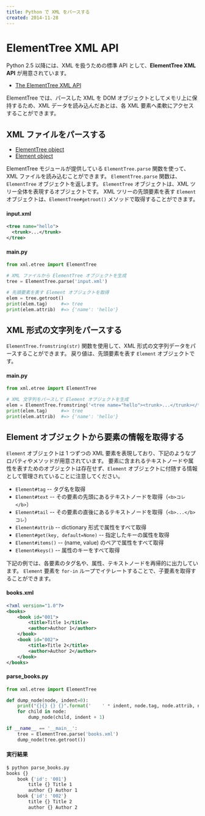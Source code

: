 ```yaml
---
title: Python で XML をパースする
created: 2014-11-28
---
```


ElementTree XML API
====

Python 2.5 以降には、XML を扱うための標準 API として、**ElementTree XML API** が用意されています。

  * [The ElementTree XML API](https://docs.python.org/3/library/xml.etree.elementtree.html)

ElementTree では、パースした XML を DOM オブジェクトとしてメモリ上に保持するため、XML データを読み込んだあとは、各 XML 要素へ柔軟にアクセスすることができます。

XML ファイルをパースする
----

* [ElementTree object](https://docs.python.org/3/library/xml.etree.elementtree.html#elementtree-objects)
* [Element object](https://docs.python.org/3/library/xml.etree.elementtree.html#element-objects)

ElementTree モジュールが提供している ```ElementTree.parse``` 関数を使って、XML ファイルを読み込むことができます。
```ElementTree.parse``` 関数は、```ElementTree``` オブジェクトを返します。
```ElementTree``` オブジェクトは、XML ツリー全体を表現するオブジェクトです。
XML ツリーの先頭要素を表す ```Element``` オブジェクトは、```ElementTree#getroot()``` メソッドで取得することができます。

#### input.xml
```xml
<tree name="hello">
  <trunk>...</trunk>
</tree>
```

#### main.py
```python
from xml.etree import ElementTree

# XML ファイルから ElementTree オブジェクトを生成
tree = ElementTree.parse('input.xml')

# 先頭要素を表す Element オブジェクトを取得
elem = tree.getroot()
print(elem.tag)     #=> tree
print(elem.attrib)  #=> {'name': 'hello'}
```

XML 形式の文字列をパースする
----

```ElementTree.fromstring(str)``` 関数を使用して、XML 形式の文字列データをパースすることができます。
戻り値は、先頭要素を表す ```Element``` オブジェクトです。

#### main.py
```python
from xml.etree import ElementTree

# XML 文字列をパースして Element オブジェクトを生成
elem = ElementTree.fromstring('<tree name="hello"><trunk>...</trunk></tree>')
print(elem.tag)     #=> tree
print(elem.attrib)  #=> {'name': 'hello'}
```

Element オブジェクトから要素の情報を取得する
----

```Element``` オブジェクトは 1 つずつの XML 要素を表現しており、下記のようなプロパティやメソッドが用意されています。
要素に含まれるテキストノードや属性を表すためのオブジェクトは存在せず、```Element``` オブジェクトに付随する情報として管理されていることに注意してください。

* ```Element#tag``` -- タグ名を取得
* ```Element#text``` -- その要素の先頭にあるテキストノードを取得（```<b>コレ</b>```）
* ```Element#tail``` -- その要素の直後にあるテキストノードを取得（```<b>...</b>コレ```）
* ```Element#attrib``` -- dictionary 形式で属性をすべて取得
* ```Element#get(key, default=None)``` -- 指定したキーの属性を取得
* ```Element#items()``` -- (name, value) のペアで属性をすべて取得
* ```Element#keys()``` -- 属性のキーをすべて取得

下記の例では、各要素のタグ名や、属性、テキストノードを再帰的に出力しています。
```Element``` 要素を ```for-in``` ループでイテレートすることで、子要素を取得することができます。

#### books.xml
```xml
<?xml version="1.0"?>
<books>
    <book id="001">
        <title>Title 1</title>
        <author>Author 1</author>
    </book>
    <book id="002">
        <title>Title 2</title>
        <author>Author 2</author>
    </book>
</books>
```

#### parse_books.py
```python
from xml.etree import ElementTree

def dump_node(node, indent=0):
    print("{}{} {} {}".format('    ' * indent, node.tag, node.attrib, node.text.strip()))
    for child in node:
        dump_node(child, indent + 1)

if __name__ == '__main__':
    tree = ElementTree.parse('books.xml')
    dump_node(tree.getroot())
```

#### 実行結果
```bash
$ python parse_books.py
books {}
    book {'id': '001'}
        title {} Title 1
        author {} Author 1
    book {'id': '002'}
        title {} Title 2
        author {} Author 2
```

